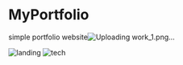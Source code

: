 # MyPortfolio
simple portfolio website![Uploading work_1.png…]()

![landing](https://github.com/Razar150/MyPortfolio/assets/71868060/54d906a1-23d6-48a3-a80e-6fb2602df4fe)
![tech](https://github.com/Razar150/MyPortfolio/assets/71868060/2e221b3b-3e69-4f9f-a988-f094f0233f69)

